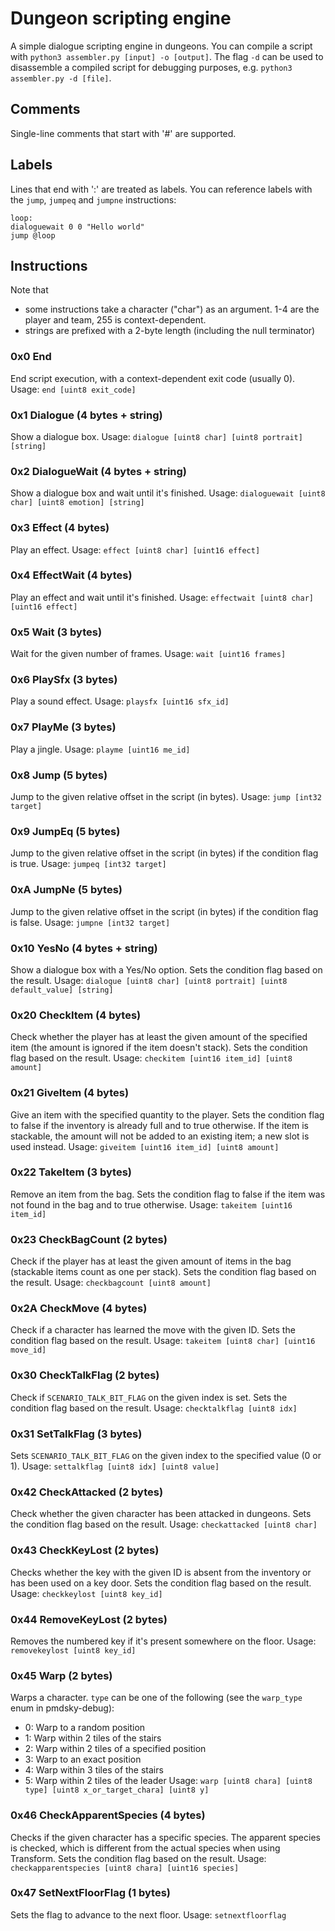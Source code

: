 # Dungeon scripting engine

A simple dialogue scripting engine in dungeons. You can compile a script with `python3 assembler.py [input] -o [output]`. The flag `-d` can be used to disassemble a compiled script for debugging purposes, e.g. `python3 assembler.py -d [file]`.

## Comments

Single-line comments that start with '#' are supported.

## Labels

Lines that end with ':' are treated as labels. You can reference labels with the `jump`, `jumpeq` and `jumpne` instructions:

```
loop:
dialoguewait 0 0 "Hello world"
jump @loop
```

## Instructions

Note that
- some instructions take a character ("char") as an argument. 1-4 are the player and team, 255 is context-dependent.
- strings are prefixed with a 2-byte length (including the null terminator)

### 0x0 End

End script execution, with a context-dependent exit code (usually 0).
Usage: `end [uint8 exit_code]`

### 0x1 Dialogue (4 bytes + string)

Show a dialogue box.
Usage: `dialogue [uint8 char] [uint8 portrait] [string]`

### 0x2 DialogueWait (4 bytes + string)

Show a dialogue box and wait until it's finished.
Usage: `dialoguewait [uint8 char] [uint8 emotion] [string]`

### 0x3 Effect (4 bytes)

Play an effect.
Usage: `effect [uint8 char] [uint16 effect]`

### 0x4 EffectWait (4 bytes)

Play an effect and wait until it's finished.
Usage: `effectwait [uint8 char] [uint16 effect]`

### 0x5 Wait (3 bytes)

Wait for the given number of frames.
Usage: `wait [uint16 frames]`

### 0x6 PlaySfx (3 bytes)

Play a sound effect.
Usage: `playsfx [uint16 sfx_id]`

### 0x7 PlayMe (3 bytes)

Play a jingle.
Usage: `playme [uint16 me_id]`

### 0x8 Jump (5 bytes)

Jump to the given relative offset in the script (in bytes).
Usage: `jump [int32 target]`

### 0x9 JumpEq (5 bytes)

Jump to the given relative offset in the script (in bytes) if the condition flag is true.
Usage: `jumpeq [int32 target]`

### 0xA JumpNe (5 bytes)

Jump to the given relative offset in the script (in bytes) if the condition flag is false.
Usage: `jumpne [int32 target]`

### 0x10 YesNo (4 bytes + string)

Show a dialogue box with a Yes/No option.
Sets the condition flag based on the result.
Usage: `dialogue [uint8 char] [uint8 portrait] [uint8 default_value] [string]`

### 0x20 CheckItem (4 bytes)

Check whether the player has at least the given amount of the specified item (the amount is ignored if the item doesn't stack).
Sets the condition flag based on the result.
Usage: `checkitem [uint16 item_id] [uint8 amount]`

### 0x21 GiveItem (4 bytes)

Give an item with the specified quantity to the player. Sets the condition flag to false if the inventory is already full and to true otherwise. If the item is stackable, the amount will not be added to an existing item; a new slot is used instead.
Usage: `giveitem [uint16 item_id] [uint8 amount]`

### 0x22 TakeItem (3 bytes)

Remove an item from the bag. Sets the condition flag to false if the item was not found in the bag and to true otherwise.
Usage: `takeitem [uint16 item_id]`

### 0x23 CheckBagCount (2 bytes)

Check if the player has at least the given amount of items in the bag (stackable items count as one per stack).
Sets the condition flag based on the result.
Usage: `checkbagcount [uint8 amount]`

### 0x2A CheckMove (4 bytes)

Check if a character has learned the move with the given ID.
Sets the condition flag based on the result.
Usage: `takeitem [uint8 char] [uint16 move_id]`

### 0x30 CheckTalkFlag (2 bytes)
Check if `SCENARIO_TALK_BIT_FLAG` on the given index is set.
Sets the condition flag based on the result.
Usage: `checktalkflag [uint8 idx]`

### 0x31 SetTalkFlag (3 bytes)
Sets `SCENARIO_TALK_BIT_FLAG` on the given index to the specified value (0 or 1).
Usage: `settalkflag [uint8 idx] [uint8 value]`

### 0x42 CheckAttacked (2 bytes)
Check whether the given character has been attacked in dungeons.
Sets the condition flag based on the result.
Usage: `checkattacked [uint8 char]`

### 0x43 CheckKeyLost (2 bytes)
Checks whether the key with the given ID is absent from the inventory or has been used on a key door.
Sets the condition flag based on the result.
Usage: `checkkeylost [uint8 key_id]`

### 0x44 RemoveKeyLost (2 bytes)
Removes the numbered key if it's present somewhere on the floor.
Usage: `removekeylost [uint8 key_id]`

### 0x45 Warp (2 bytes)
Warps a character. `type` can be one of the following (see the `warp_type` enum in pmdsky-debug):
- 0: Warp to a random position
- 1: Warp within 2 tiles of the stairs
- 2: Warp within 2 tiles of a specified position
- 3: Warp to an exact position
- 4: Warp within 3 tiles of the stairs
- 5: Warp within 2 tiles of the leader
Usage: `warp [uint8 chara] [uint8 type] [uint8 x_or_target_chara] [uint8 y]`

### 0x46 CheckApparentSpecies (4 bytes)
Checks if the given character has a specific species. The apparent species is checked, which is different from the actual species when using Transform.
Sets the condition flag based on the result.
Usage: `checkapparentspecies [uint8 chara] [uint16 species]`

### 0x47 SetNextFloorFlag (1 bytes)
Sets the flag to advance to the next floor.
Usage: `setnextfloorflag`
